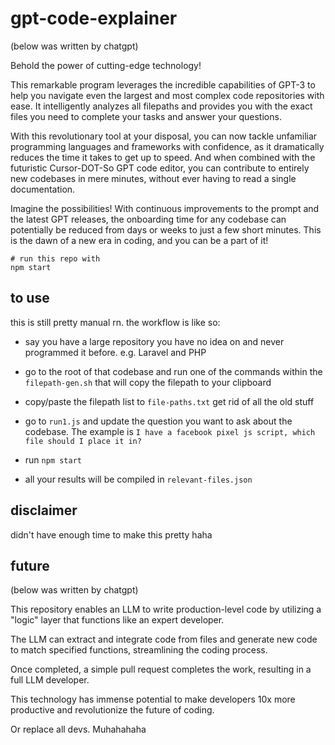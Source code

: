 # gpt-code-explainer

(below was written by chatgpt)

Behold the power of cutting-edge technology! 

This remarkable program leverages the incredible capabilities of GPT-3 to help you navigate even the largest and most complex code repositories with ease. It intelligently analyzes all filepaths and provides you with the exact files you need to complete your tasks and answer your questions. 

With this revolutionary tool at your disposal, you can now tackle unfamiliar programming languages and frameworks with confidence, as it dramatically reduces the time it takes to get up to speed. And when combined with the futuristic Cursor-DOT-So GPT code editor, you can contribute to entirely new codebases in mere minutes, without ever having to read a single documentation. 

Imagine the possibilities! With continuous improvements to the prompt and the latest GPT releases, the onboarding time for any codebase can potentially be reduced from days or weeks to just a few short minutes. This is the dawn of a new era in coding, and you can be a part of it!

```
# run this repo with
npm start
```

## to use

this is still pretty manual rn. the workflow is like so:

- say you have a large repository you have no idea on and never programmed it before. e.g. Laravel and PHP

- go to the root of that codebase and run one of the commands within the `filepath-gen.sh` that will copy the filepath to your clipboard

- copy/paste the filepath list to `file-paths.txt` get rid of all the old stuff

- go to `run1.js` and update the question you want to ask about the codebase. The example is `I have a facebook pixel js script, which file should I place it in?`

- run `npm start`

- all your results will be compiled in `relevant-files.json`

## disclaimer

didn't have enough time to make this pretty haha

## future

(below was written by chatgpt)

This repository enables an LLM to write production-level code by utilizing a "logic" layer that functions like an expert developer.

The LLM can extract and integrate code from files and generate new code to match specified functions, streamlining the coding process. 

Once completed, a simple pull request completes the work, resulting in a full LLM developer. 

This technology has immense potential to make developers 10x more productive and revolutionize the future of coding.

Or replace all devs. Muhahahaha
